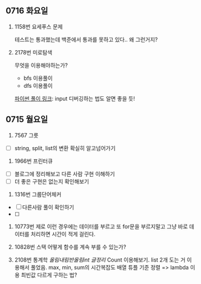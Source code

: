 
## 0716 화요일
1. 1158번 요세푸스 문제

    테스트는 통과했는데 백준에서 통과를 못하고 있다.. 왜 그런거지?


2. 2178번 미로탐색

    무엇을 이용해야하는가?
    - bfs 이용풀이
    - dfs 이용풀이
    

    [파이썬 풀이 링크](https://youtu.be/ATs2_KiBV2E): input 디버깅하는 법도 알면 좋을 듯!


## 0715 월요일
1. 7567 그릇
- [ ] string, split, list의 변환 확실히 알고넘어가기

1. 1966번 프린터큐
- [ ] 블로그에 정리해보고 다른 사람 구현 이해하기
- [ ] 더 좋은 구현은 없는지 확인해보기

1. 1316번 그룹단어체커
- [ ] 다른사람 풀이 확인하기
- [ ] 


1. 10773번 제로
    이런 경우에는 데이터를 부르고 또 for문을 부르지말고 그냥 바로 데이터를 처리하면 시간이 적게 걸린다.

2. 10828번 스택
    어떻게 함수를 계속 부를 수 있는가?

3. 2108번 통계학
    _올림내림반올림int 글정리_
    Count 이용해보기.
    list 2개 도는 거 이용해서 풀었음.
    max, min, sum의 시간복잡도
    배열 튜플 기준 정렬 => lambda 이용
    최빈값 다르게 구하는 법?
